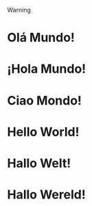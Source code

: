 > [!WARNING]
> # <b>Olá Mundo!</b>
> # <b>¡Hola Mundo!</b>
> # <b>Ciao Mondo!</b>
> # <b>Hello World!</b>
> # <b>Hallo Welt!</b>
> # <b>Hallo Wereld!</b>

